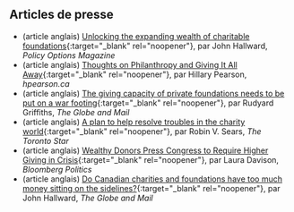 ## Articles de presse

* (article anglais) [Unlocking the expanding wealth of charitable foundations](https://policyoptions.irpp.org/magazines/may-2020/unlocking-the-expanding-wealth-of-charitable-foundations/){:target="_blank" rel="noopener"}, par John Hallward, *Policy Options Magazine*
* (article anglais) [Thoughts on Philanthropy and Giving It All Away](https://hpearson.ca/thoughts-on-philanthropy-and-giving-it-all-away/){:target="_blank" rel="noopener"}, par Hillary Pearson, *hpearson.ca*
* (article anglais) [The giving capacity of private foundations needs to be put on a war footing](https://www.theglobeandmail.com/business/commentary/article-the-giving-capacity-of-private-foundations-needs-to-be-put-on-a-war/){:target="_blank" rel="noopener"}, par Rudyard Griffiths, *The Globe and Mail*
* (article anglais) [A plan to help resolve troubles in the charity world](https://www.thestar.com/opinion/contributors/2020/12/13/a-plan-to-help-resolve-troubles-in-the-charity-world.html){:target="_blank" rel="noopener"}, par Robin V. Sears, *The Toronto Star*
 * (article anglais) [Wealthy Donors Press Congress to Require Higher Giving in Crisis](https://www.bloomberg.com/news/articles/2020-05-19/wealthy-donors-press-congress-to-require-higher-giving-in-crisis){:target="_blank" rel="noopener"}, par Laura Davison, *Bloomberg Politics*
 * (article anglais) [Do Canadian charities and foundations have too much money sitting on the sidelines?](https://www.theglobeandmail.com/business/commentary/article-do-canadian-charities-and-foundations-have-too-much-money-sitting-on/){:target="_blank" rel="noopener"}, par John Hallward, *The Globe and Mail*